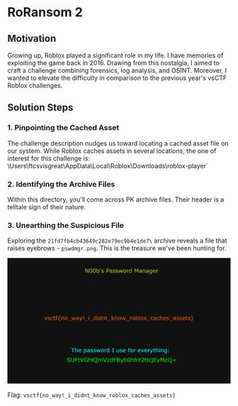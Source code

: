# RoRansom 2

## **Motivation**
Growing up, Roblox played a significant role in my life. I have memories of exploiting the game back in 2016. Drawing from this nostalgia, I aimed to craft a challenge combining forensics, log analysis, and OSINT. Moreover, I wanted to elevate the difficulty in comparison to the previous year's vsCTF Roblox challenges.

## **Solution Steps**

### **1. Pinpointing the Cached Asset**
The challenge description nudges us toward locating a cached asset file on our system. While Roblox caches assets in several locations, the one of interest for this challenge is:
\Users\ftcsvisgreat\AppData\Local\Roblox\Downloads\roblox-player`

### **2. Identifying the Archive Files**
Within this directory, you'll come across PK archive files. Their header is a telltale sign of their nature.

### **3. Unearthing the Suspicious File**
Exploring the `21fd7fb4cb43649c282e79ec9b4e1de7\` archive reveals a file that raises eyebrows - `pswdmgr.png`. This is the treasure we've been hunting for.

![Password Manager](pswdmgr.png)

Flag: `vsctf{no_way!_i_didnt_know_roblox_caches_assets}`
